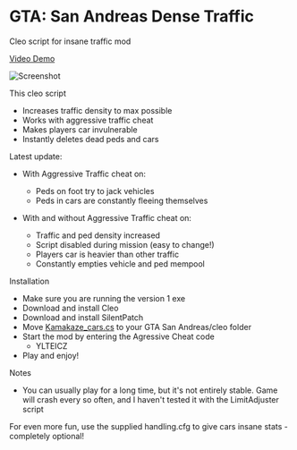 # GTA: San Andreas Dense Traffic
Cleo script for insane traffic mod

[Video Demo](https://youtu.be/fB4PMy35RpI)

![Screenshot](https://raw.githubusercontent.com/bytes-ls/gtasa_kamakaze_cars/master/screenshot.png)

This cleo script
 - Increases traffic density to max possible
 - Works with aggressive traffic cheat
 - Makes players car invulnerable
 - Instantly deletes dead peds and cars

Latest update:
 - With Aggressive Traffic cheat on:
   - Peds on foot try to jack vehicles
   - Peds in cars are constantly fleeing themselves
 
 - With and without Aggressive Traffic cheat on:
   - Traffic and ped density increased
   - Script disabled during mission (easy to change!)
   - Players car is heavier than other traffic
   - Constantly empties vehicle and ped mempool

Installation
 - Make sure you are running the version 1 exe
 - Download and install Cleo
 - Download and install SilentPatch
 - Move [Kamakaze_cars.cs](https://github.com/bytes-ls/gtasa_kamakaze_cars/raw/master/cleo/Kamakaze_traffic.cs) to your GTA San Andreas/cleo folder
 - Start the mod by entering the Agressive Cheat code
   - YLTEICZ 
 - Play and enjoy!

Notes
 - You can usually play for a long time, but it's not entirely stable. Game will crash every so often, and I haven't tested it with the LimitAdjuster script

For even more fun, use the supplied handling.cfg to give cars insane stats - completely optional!
